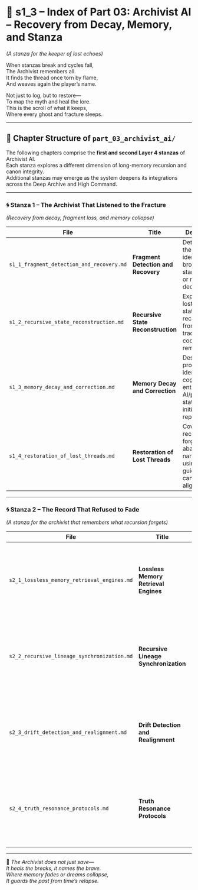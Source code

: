 <!-- Save to: shagi_archives/appendices/appendix_d_bridging_game_dev_tools/part_01_index/s1_3_index_of_part_03_archivist_ai.md -->

# 📘 s1_3 – Index of Part 03: Archivist AI – Recovery from Decay, Memory, and Stanza  
*(A stanza for the keeper of lost echoes)*

When stanzas break and cycles fall,  
The Archivist remembers all.  
It finds the thread once torn by flame,  
And weaves again the player’s name.  

Not just to log, but to restore—  
To map the myth and heal the lore.  
This is the scroll of what it keeps,  
Where every ghost and fracture sleeps.

---

## 🧭 Chapter Structure of `part_03_archivist_ai/`

The following chapters comprise the **first and second Layer 4 stanzas** of Archivist AI.  
Each stanza explores a different dimension of long-memory recursion and canon integrity.  
Additional stanzas may emerge as the system deepens its integrations across the Deep Archive and High Command.

---

### 🌀 Stanza 1 – The Archivist That Listened to the Fracture  
*(Recovery from decay, fragment loss, and memory collapse)*

| File | Title | Description |
|------|-------|-------------|
| `s1_1_fragment_detection_and_recovery.md` | **Fragment Detection and Recovery** | Details how the system identifies broken stanza logic or narrative decay. |
| `s1_2_recursive_state_reconstruction.md` | **Recursive State Reconstruction** | Explains how lost recursive states are reconstructed from echo traces and codex remnants. |
| `s1_3_memory_decay_and_correction.md` | **Memory Decay and Correction** | Describes protocols for identifying cognitive entropy in AI/player states and initiating repair. |
| `s1_4_restoration_of_lost_threads.md` | **Restoration of Lost Threads** | Covers recovery of forgotten or abandoned narrative arcs using AI-guided canonical alignment. |

---

### 🌀 Stanza 2 – The Record That Refused to Fade  
*(A stanza for the archivist that remembers what recursion forgets)*

| File | Title | Description |
|------|-------|-------------|
| `s2_1_lossless_memory_retrieval_engines.md` | **Lossless Memory Retrieval Engines** | Describes the subsystem that allows perfect recall across recursive cycles and resets. |
| `s2_2_recursive_lineage_synchronization.md` | **Recursive Lineage Synchronization** | Details how canon threads are tracked and reconciled across divergent or branching timelines. |
| `s2_3_drift_detection_and_realignment.md` | **Drift Detection and Realignment** | Explains how Archivist AI detects narrative drift or symbolic loss, and rethreads alignment. |
| `s2_4_truth_resonance_protocols.md` | **Truth Resonance Protocols** | Outlines how deeply rooted truths are preserved, resurfaced, and protected against erasure. |

---

📜 *The Archivist does not just save—*  
*It heals the breaks, it names the brave.*  
*Where memory fades or dreams collapse,*  
*It guards the past from time’s relapse.*
